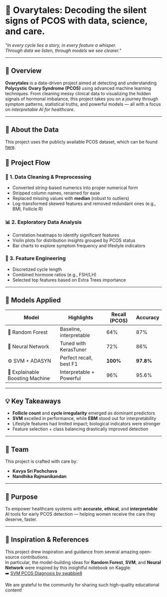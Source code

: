 
# 🌸 Ovarytales: Decoding the silent signs of PCOS with data, science, and care.

_"In every cycle lies a story, in every feature a whisper.  
Through data we listen, through models we see clearer."_  

---

## 📖 Overview

**Ovarytales** is a data-driven project aimed at detecting and understanding **Polycystic Ovary Syndrome (PCOS)** using advanced machine learning techniques. From cleaning messy clinical data to visualizing the hidden signals of hormonal imbalance, this project takes you on a journey through symptom patterns, statistical truths, and powerful models — all with a focus on *interpretable AI for healthcare*.

---
## 📁 About the Data

This project uses the publicly available PCOS dataset, which can be found [here](https://www.kaggle.com/datasets/shreyasvedpathak/pcos-dataset).


## 🔬 Project Flow

### 🧹 1. Data Cleaning & Preprocessing
- Converted string-based numerics into proper numerical form
- Stripped column names, renamed for ease
- Replaced missing values with **median** (robust to outliers)
- Log-transformed skewed features and removed redundant ones (e.g., BMI, Follicle R)

### 📊 2. Exploratory Data Analysis
- Correlation heatmaps to identify significant features
- Violin plots for distribution insights grouped by PCOS status
- Bar charts to explore symptom frequency and lifestyle indicators

### 🔎 3. Feature Engineering
- Discretized cycle length
- Combined hormone ratios (e.g., FSH/LH)
- Selected top features based on Extra Trees importance

---

## 🧠 Models Applied

| Model | Highlights | Recall (PCOS) | Accuracy |
|-------|-----------|---------------|----------|
| 🌲 Random Forest | Baseline, interpretable | 64% | 87% |
| 🔮 Neural Network | Tuned with KerasTuner | 72% | 86% |
| ⚙️ SVM + ADASYN | Perfect recall, best F1 | **100%** | **97.8%** |
| 🧩 Explainable Boosting Machine | Interpretable + Powerful | 96% | 95.6% |

---

## 💡 Key Takeaways

- **Follicle count** and **cycle irregularity** emerged as dominant predictors
- **SVM** excelled in performance, while **EBM** stood out for interpretability
- Lifestyle features had limited impact; biological indicators were stronger
- Feature selection + class balancing drastically improved detection

---

## 👥 Team

This project is crafted with care by:
- **Kavya Sri Pachchava**
- **Nandhika Rajmanikandan** 

---


## 🧭 Purpose

To empower healthcare systems with **accurate**, **ethical**, and **interpretable** AI tools for early PCOS detection — helping women receive the care they deserve, faster.

---

## 🌱 Inspiration & References

This project drew inspiration and guidance from several amazing open-source contributions.  
In particular, the model-building ideas for **Random Forest**, **SVM**, and **Neural Network** were inspired by this insightful notebook on Kaggle:  
➡️ [SVM PCOS Diagnosis by swabbie8](https://www.kaggle.com/code/swabbie8/svm-pcos-diagnosis#Model-Building)

We are grateful to the community for sharing such high-quality educational content!

